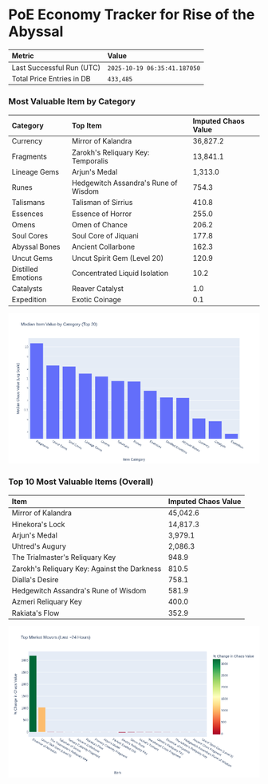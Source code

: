 # PoE Economy Tracker for Rise of the Abyssal

<!-- START_MAINTENANCE -->
| Metric | Value |
|:---|:---|
| Last Successful Run (UTC) | `2025-10-19 06:35:41.187050` |
| Total Price Entries in DB | `433,485` |

<!-- END_MAINTENANCE -->

<!-- START_DATAFRAME_DEBUG -->
<!-- END_DATAFRAME_DEBUG -->

<!-- START_CATEGORY_ANALYSIS -->
### Most Valuable Item by Category
| Category | Top Item | Imputed Chaos Value |
| :--- | :--- | :--- |
| Currency | Mirror of Kalandra | 36,827.2 |
| Fragments | Zarokh's Reliquary Key: Temporalis | 13,841.1 |
| Lineage Gems | Arjun's Medal | 1,313.0 |
| Runes | Hedgewitch Assandra's Rune of Wisdom | 754.3 |
| Talismans | Talisman of Sirrius | 410.8 |
| Essences | Essence of Horror | 255.0 |
| Omens | Omen of Chance | 206.2 |
| Soul Cores | Soul Core of Jiquani | 177.8 |
| Abyssal Bones | Ancient Collarbone | 162.3 |
| Uncut Gems | Uncut Spirit Gem (Level 20) | 120.9 |
| Distilled Emotions | Concentrated Liquid Isolation | 10.2 |
| Catalysts | Reaver Catalyst | 1.0 |
| Expedition | Exotic Coinage | 0.1 |


![Category Analysis Chart](charts/category_analysis.png)
<!-- END_ANALYSIS -->

<!-- START_ANALYSIS -->
### Top 10 Most Valuable Items (Overall)
| Item | Imputed Chaos Value |
| :--- | :--- |
| Mirror of Kalandra | 45,042.6 |
| Hinekora's Lock | 14,817.3 |
| Arjun's Medal | 3,979.1 |
| Uhtred's Augury | 2,086.3 |
| The Trialmaster's Reliquary Key | 948.9 |
| Zarokh's Reliquary Key: Against the Darkness | 810.5 |
| Dialla's Desire | 758.1 |
| Hedgewitch Assandra's Rune of Wisdom | 581.9 |
| Azmeri Reliquary Key | 400.0 |
| Rakiata's Flow | 352.9 |


![Market Movers Chart](charts/market_movers.png)
<!-- END_ANALYSIS -->
